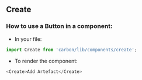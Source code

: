 ## Create

### How to use a Button in a component:

* In your file:

```javascript
import Create from 'carbon/lib/components/create';
```

* To render the component:

```javascript
<Create>Add Artefact</Create>
```

